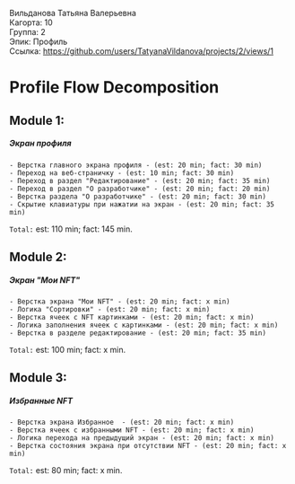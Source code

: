 Вильданова Татьяна Валерьевна
<br /> Кагорта: 10
<br /> Группа: 2
<br /> Эпик: Профиль
<br /> Ссылка: https://github.com/users/TatyanaVildanova/projects/2/views/1

# Profile Flow Decomposition

## Module 1:
##### Экран профиля
    - Верстка главного экрана профиля - (est: 20 min; fact: 30 min)
    - Переход на веб-страничку - (est: 10 min; fact: 30 min)
    - Переход в раздел "Редактирование" - (est: 20 min; fact: 35 min)
    - Переход в раздел "О разработчике" - (est: 20 min; fact: 20 min)
    - Верстка раздела "О разработчике" - (est: 20 min; fact: 30 min)
    - Скрытие клавиатуры при нажатии на экран - (est: 20 min; fact: 35 min)
    
`Total:` est: 110 min; fact: 145 min.
    
## Module 2:
##### Экран "Мои NFT"
    - Верстка экрана "Мои NFT" - (est: 20 min; fact: x min)
    - Логика "Сортировки" - (est: 20 min; fact: x min)
    - Верстка ячеек с NFT картинками - (est: 20 min; fact: x min)
    - Логика заполнения ячеек с картинками - (est: 20 min; fact: x min)
    - Верстка в разделе редактирование - (est: 20 min; fact: 35 min)
    
`Total:` est: 100 min; fact: x min.
    
    
## Module 3:
##### Избранные NFT
    - Верстка экрана Избранное  - (est: 20 min; fact: x min) 
    - Верстка ячеек с избранными NFT - (est: 20 min; fact: x min) 
    - Логика перехода на предыдущий экран - (est: 20 min; fact: x min) 
    - Верстка состояния экрана при отсутствии NFT - (est: 20 min; fact: x min)
    
`Total:` est: 80 min; fact: x min.
